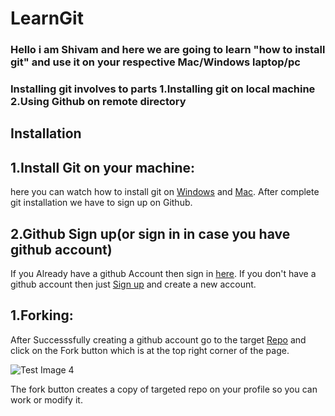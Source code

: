 # LearnGit 

### Hello i am Shivam and here we are going to learn "how to install git" and use it on your respective Mac/Windows laptop/pc
### Installing git involves to parts 1.Installing git on local machine 2.Using Github on remote directory
## Installation
## 1.Install Git on your machine:
here you can watch how to install git on [Windows](https://www.youtube.com/watch?v=2j7fD92g-gE) and [Mac](https://www.youtube.com/watch?v=BqspebBGW9k).
After complete git installation we have to sign up on Github.
## 2.Github Sign up(or sign in in case you have github account)
If you Already have a github Account then sign in [here](https://github.com/login). 
If you don't have a github account then just [Sign up](https://github.com/join) and create a new account.

## 1.Forking:

After Successsfully creating a github account go to the target [Repo](https://github.com/realcapacitor/LearnGit/) and click on the Fork button which is at the top right corner of the page.


![Test Image 4](https://upload.wikimedia.org/wikipedia/commons/3/38/GitHub_Fork_Button.png)

The fork button creates a copy of targeted repo on your profile so you can work or modify it.
